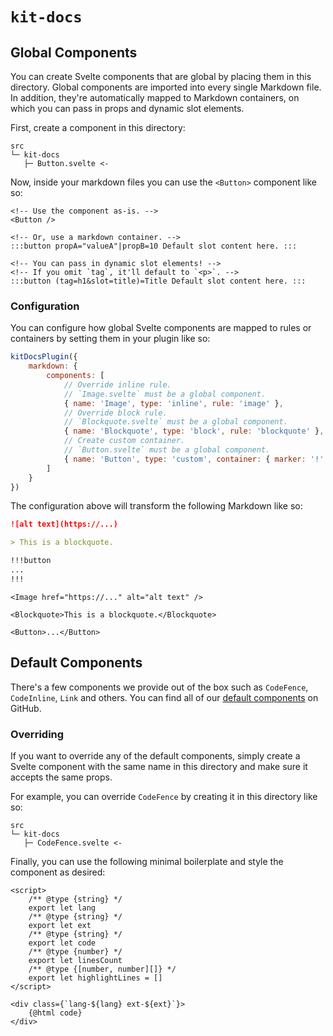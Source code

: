 # `kit-docs`

## Global Components

You can create Svelte components that are global by placing them in this directory. Global
components are imported into every single Markdown file. In addition, they're automatically
mapped to Markdown containers, on which you can pass in props and dynamic slot elements.

First, create a component in this directory:

```
src
└─ kit-docs
   ├─ Button.svelte <-
```

Now, inside your markdown files you can use the `<Button>` component like so:

```svelte title=Component.md
<!-- Use the component as-is. -->
<Button />

<!-- Or, use a markdown container. -->
:::button propA="valueA"|propB=10 Default slot content here. :::

<!-- You can pass in dynamic slot elements! -->
<!-- If you omit `tag`, it'll default to `<p>`. -->
:::button (tag=h1&slot=title)=Title Default slot content here. :::
```

### Configuration

You can configure how global Svelte components are mapped to rules or containers by setting
them in your plugin like so:

```js title=svelte.config.js
kitDocsPlugin({
	markdown: {
		components: [
			// Override inline rule.
			// `Image.svelte` must be a global component.
			{ name: 'Image', type: 'inline', rule: 'image' },
			// Override block rule.
			// `Blockquote.svelte` must be a global component.
			{ name: 'Blockquote', type: 'block', rule: 'blockquote' },
			// Create custom container.
			// `Button.svelte` must be a global component.
			{ name: 'Button', type: 'custom', container: { marker: '!' } }
		]
	}
})
```

The configuration above will transform the following Markdown like so:

```md
![alt text](https://...)

> This is a blockquote.

!!!button
...
!!!
```

```svelte
<Image href="https://..." alt="alt text" />

<Blockquote>This is a blockquote.</Blockquote>

<Button>...</Button>
```

## Default Components

There's a few components we provide out of the box such as `CodeFence`, `CodeInline`, `Link` and
others. You can find all of our [default components](https://github.com/svelteness/kit-docs/tree/main/packages/kit-docs/src/lib/kit-docs)
on GitHub.

### Overriding

If you want to override any of the default components, simply create a Svelte component with the
same name in this directory and make sure it accepts the same props.

For example, you can override `CodeFence` by creating it in this directory like so:

```
src
└─ kit-docs
   ├─ CodeFence.svelte <-
```

Finally, you can use the following minimal boilerplate and style the component as desired:

```svelte title=CodeFence.svelte|copy
<script>
	/** @type {string} */
	export let lang
	/** @type {string} */
	export let ext
	/** @type {string} */
	export let code
	/** @type {number} */
	export let linesCount
	/** @type {[number, number][]} */
	export let highlightLines = []
</script>

<div class={`lang-${lang} ext-${ext}`}>
	{@html code}
</div>
```
